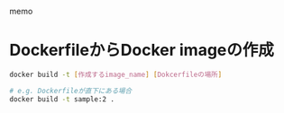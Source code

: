 memo

# DockerfileからDocker imageの作成

```sh
docker build -t [作成するimage_name] [Dokcerfileの場所]

# e.g. Dockerfileが直下にある場合
docker build -t sample:2 .
```




